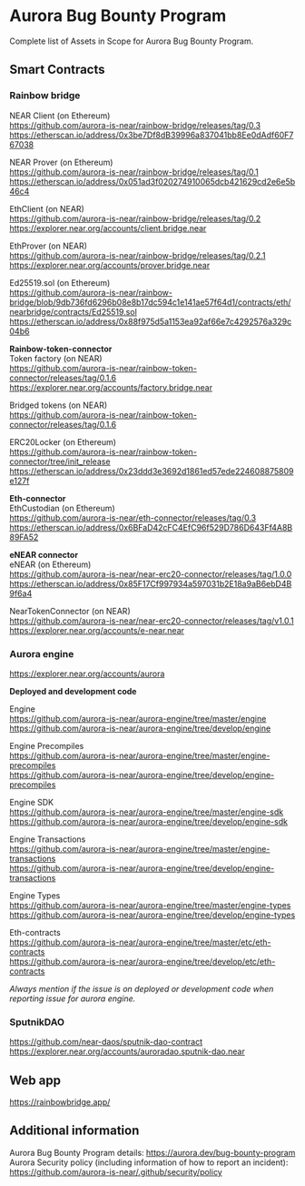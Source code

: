 # Aurora Bug Bounty Program #

Complete list of Assets in Scope for Aurora Bug Bounty Program.


## Smart Contracts ##

### Rainbow bridge ###

NEAR Client (on Ethereum)  
https://github.com/aurora-is-near/rainbow-bridge/releases/tag/0.3  
https://etherscan.io/address/0x3be7Df8dB39996a837041bb8Ee0dAdf60F767038  

NEAR Prover (on Ethereum)  
https://github.com/aurora-is-near/rainbow-bridge/releases/tag/0.1  
https://etherscan.io/address/0x051ad3f020274910065dcb421629cd2e6e5b46c4  

EthClient (on NEAR)  
https://github.com/aurora-is-near/rainbow-bridge/releases/tag/0.2  
https://explorer.near.org/accounts/client.bridge.near  


EthProver (on NEAR)  
https://github.com/aurora-is-near/rainbow-bridge/releases/tag/0.2.1  
https://explorer.near.org/accounts/prover.bridge.near  


Ed25519.sol (on Ethereum)  
https://github.com/aurora-is-near/rainbow-bridge/blob/9db736fd6296b08e8b17dc594c1e141ae57f64d1/contracts/eth/nearbridge/contracts/Ed25519.sol  
https://etherscan.io/address/0x88f975d5a1153ea92af66e7c4292576a329c04b6  


**Rainbow-token-connector**  
Token factory (on NEAR)  
https://github.com/aurora-is-near/rainbow-token-connector/releases/tag/0.1.6  
https://explorer.near.org/accounts/factory.bridge.near  


Bridged tokens (on NEAR)  
https://github.com/aurora-is-near/rainbow-token-connector/releases/tag/0.1.6  

ERC20Locker (on Ethereum)  
https://github.com/aurora-is-near/rainbow-token-connector/tree/init_release  
https://etherscan.io/address/0x23ddd3e3692d1861ed57ede224608875809e127f  


**Eth-connector**   
EthCustodian (on Ethereum)   
https://github.com/aurora-is-near/eth-connector/releases/tag/0.3   
https://etherscan.io/address/0x6BFaD42cFC4EfC96f529D786D643Ff4A8B89FA52


**eNEAR connector**  
eNEAR (on Ethereum)  
https://github.com/aurora-is-near/near-erc20-connector/releases/tag/1.0.0  
https://etherscan.io/address/0x85F17Cf997934a597031b2E18a9aB6ebD4B9f6a4  


NearTokenConnector (on NEAR)  
https://github.com/aurora-is-near/near-erc20-connector/releases/tag/v1.0.1  
https://explorer.near.org/accounts/e-near.near  

  
    
    
### Aurora engine ###  
https://explorer.near.org/accounts/aurora  

**Deployed and development code**   

Engine  
https://github.com/aurora-is-near/aurora-engine/tree/master/engine  
https://github.com/aurora-is-near/aurora-engine/tree/develop/engine  

Engine Precompiles  
https://github.com/aurora-is-near/aurora-engine/tree/master/engine-precompiles  
https://github.com/aurora-is-near/aurora-engine/tree/develop/engine-precompiles  

Engine SDK  
https://github.com/aurora-is-near/aurora-engine/tree/master/engine-sdk  
https://github.com/aurora-is-near/aurora-engine/tree/develop/engine-sdk  


Engine Transactions  
https://github.com/aurora-is-near/aurora-engine/tree/master/engine-transactions  
https://github.com/aurora-is-near/aurora-engine/tree/develop/engine-transactions  


Engine Types  
https://github.com/aurora-is-near/aurora-engine/tree/master/engine-types  
https://github.com/aurora-is-near/aurora-engine/tree/develop/engine-types  


Eth-contracts  
https://github.com/aurora-is-near/aurora-engine/tree/master/etc/eth-contracts  
https://github.com/aurora-is-near/aurora-engine/tree/develop/etc/eth-contracts  


*Always mention if the issue is on deployed or development code when reporting issue for aurora engine.*


### SputnikDAO ###  
https://github.com/near-daos/sputnik-dao-contract  
https://explorer.near.org/accounts/auroradao.sputnik-dao.near  



## Web app ##  

https://rainbowbridge.app/  


## Additional information ##  

Aurora Bug Bounty Program details: https://aurora.dev/bug-bounty-program  
Aurora Security policy (including information of how to report an incident): https://github.com/aurora-is-near/.github/security/policy  
